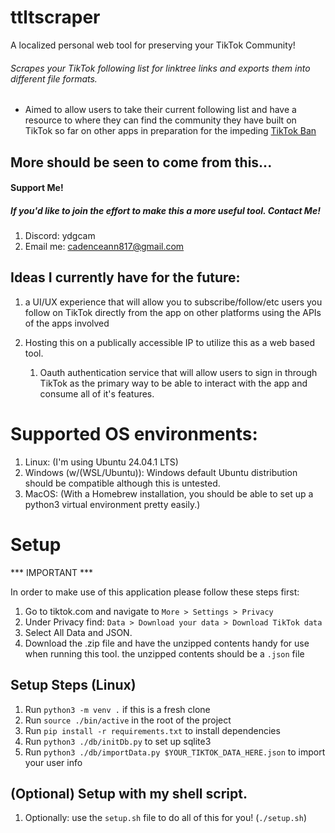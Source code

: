 # ttltscraper

A localized personal web tool for preserving your TikTok Community!

###### Scrapes your TikTok following list for linktree links and exports them into different file formats.
- Aimed to allow users to take their current following list and have a resource to where they can find the community they have built on TikTok so far on other apps in preparation for the impeding [TikTok Ban](https://en.wikipedia.org/wiki/Restrictions_on_TikTok_in_the_United_States)

## More should be seen to come from this...

#### Support Me! 

##### If you'd like to join the effort to make this a more useful tool. Contact Me!
1. Discord: ydgcam
2. Email me: cadenceann817@gmail.com

## Ideas I currently have for the future:

1. a UI/UX experience that will allow you to subscribe/follow/etc users you follow on TikTok directly from the 
app on other platforms using the APIs of the apps involved 

2. Hosting this on a publically accessible IP to utilize this as a web based tool. 
    1. Oauth authentication service that will allow users to sign in through TikTok as the primary way to be able to interact with the app and consume all of it's features.

# Supported OS environments:
1. Linux: (I'm using Ubuntu 24.04.1 LTS)
2. Windows (w/(WSL/Ubuntu)): Windows default Ubuntu distribution should be compatible although this is untested.
3. MacOS: (With a Homebrew installation, you should be able to set up a python3 virtual environment pretty easily.)

# Setup

*** IMPORTANT ***

In order to make use of this application please follow these steps first:

1. Go to tiktok.com and navigate to `More > Settings > Privacy`
2. Under Privacy find: `Data > Download your data > Download TikTok data`
3. Select All Data and JSON. 
4. Download the .zip file and have the unzipped contents handy for use when running this tool. the unzipped contents should be a `.json` file

## Setup Steps (Linux) 
1. Run `python3 -m venv .` if this is a fresh clone
2. Run `source ./bin/active` in the root of the project
3. Run `pip install -r requirements.txt` to install dependencies
4. Run `python3 ./db/initDb.py` to set up sqlite3
5. Run `python3 ./db/importData.py $YOUR_TIKTOK_DATA_HERE.json` to import your user info

## (Optional) Setup with my shell script.
1. Optionally: use the `setup.sh` file to do all of this for you! (`./setup.sh`)